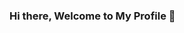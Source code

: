 ### Hi there, Welcome to My Profile 👋

<!--
**T3ch-miNer/T3ch-miNer** is a ✨ _special_ ✨ repository because its `README.md` (this file) appears on your GitHub profile.



- 🔭 I’m currently working on ...
- 🌱 I’m currently learning Deep Learning using Pytorch
- 👯 I’m looking to collaborate on Any exciting projects
- 🤔 I’m looking for help with Deploying the projects
- 💬 Ask me about ML related , any tech recommendations or content creation on youtube 😉
- 📫 How to reach me: [Linkedin](https://www.linkedin.com/in/rahulpushpala/),[Twitter](https://twitter.com/rahuldbz95)

